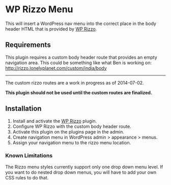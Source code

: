 # WP Rizzo Menu

This will insert a WordPress nav menu into the correct place in the body header HTML that is provided by [WP Rizzo](https://github.com/lonelyplanet/wp-rizzo).

## Requirements

This plugin requires a custom body header route that provides an empty navigation area.
This could be something like what Ben is working on: http://rizzo.lonelyplanet.com/custom/india/body

---

The custom rizzo routes are a work in progress as of 2014-07-02.

**This plugin should not be used until the custom routes are finalized.**

## Installation

1. Install and activate the [WP Rizzo](https://github.com/lonelyplanet/wp-rizzo) plugin.
1. Configure WP Rizzo with the custom body header route.
1. Activate this plugin on the plugins page in the admin.
1. Create navigation menu in WordPress admin > appearance > menus.
1. Assign your navigation menu to the rizzo menu location.

### Known Limitations

The Rizzo menu styles currently support only one drop down menu level.
If you want to do nested drop down menus, you will have to add your own CSS rules to do that.